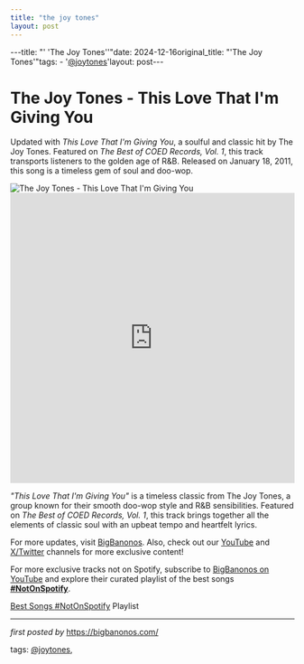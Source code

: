 ```yaml
---
title: "the joy tones"
layout: post
---
```

---title: "' 'The Joy Tones''"date: 2024-12-16original_title: "'The Joy Tones'"tags:  - '[@joytones](/tags/joytones/)'layout: post---<!-- Title of the Post --><h1 >The Joy Tones - This Love That I'm Giving You</h1> <!-- Introductory Text --><p >Updated with *This Love That I'm Giving You*, a soulful and classic hit by The Joy Tones. Featured on *The Best of COED Records, Vol. 1*, this track transports listeners to the golden age of R&B. Released on January 18, 2011, this song is a timeless gem of soul and doo-wop.</p> <!-- Featured Image --><div > <img src="https://i.scdn.co/image/ab67616d0000b273adef902006d6342a4af4ec31" alt="The Joy Tones - This Love That I'm Giving You" /></div> <!-- YouTube Video Embed --><div > <iframe width="100%" height="514" src="https://www.youtube.com/embed/OXMmTsbVg1w" title="The Joy-Tones - This Love" frameborder="0" allow="accelerometer; autoplay; clipboard-write; encrypted-media; gyroscope; picture-in-picture; web-share" referrerpolicy="strict-origin-when-cross-origin" allowfullscreen></iframe></div> <!-- Song Information --><div > <p><em>"This Love That I'm Giving You"</em> is a timeless classic from The Joy Tones, a group known for their smooth doo-wop style and R&B sensibilities. Featured on *The Best of COED Records, Vol. 1*, this track brings together all the elements of classic soul with an upbeat tempo and heartfelt lyrics.</p></div> <!-- Footer Links --><div > <p>For more updates, visit <a href="https://bigbanonos.com/" target="_blank">BigBanonos</a>. Also, check out our <a href="https://www.youtube.com/[@BigBanonos](/tags/BigBanonos/)" target="_blank">YouTube</a> and <a href="https://x.com/bigbanonos" target="_blank">X/Twitter</a> channels for more exclusive content!</p></div><!--Subscribe and Playlist Links--><div>    <p>For more exclusive tracks not on Spotify, subscribe to <a href="https://www.youtube.com/[@BigBanonos](/tags/BigBanonos/)" target="_blank">BigBanonos on YouTube</a> and explore their curated playlist of the best songs <strong>[#NotOnSpotify](/tags/NotOnSpotify/)</strong>.</p>    <p><a href="https://www.youtube.com/playlist?list=PLtuNtuTatqI0kFahUCbtbfenC_ET5O_tr" target="_blank">Best Songs [#NotOnSpotify](/tags/NotOnSpotify/) Playlist<br /></a></p></div><hr /><p><em>first posted by</em> <a href="https://bigbanonos.com/" rel="noopener" target="_new">https://bigbanonos.com/</a></p><p>tags: [@joytones](/tags/joytones/),</p>